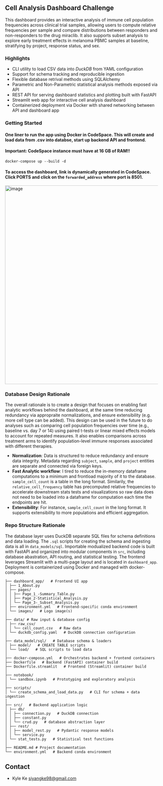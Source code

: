 ## Cell Analysis Dashboard Challenge
This dashboard provides an interactive analysis of immune cell population frequencies across clinical trial samples, allowing users to compute relative frequencies per sample and compare distributions between responders and non-responders to the drug miraclib. It also supports subset analysis to explore early treatment effects in melanoma PBMC samples at baseline, stratifying by project, response status, and sex.



### Highlights
- CLI utility to load CSV data into *DuckDB* from YAML configuration  
- Support for schema tracking and reproducible ingestion  
- Flexible database retrival methods using SQLAlchemy  
- Parametric and Non-Parametric statistical analysis methods exposed via API
- REST API for serving dashboard statistics and plotting built with FastAPI  
- Streamlit web app for interactive cell analysis dashboard  
- Containerized deployment via Docker with shared networking between API and dashboard app  


### Getting Started
#### One liner to run the app using Docker in CodeSpace. This will create and load data from .csv into databse, start up backend API and frontend. 
#### Important: CodeSpace instance must have at 16 GB of RAM!!
```
docker-compose up --build -d
```
#### To access the dashboard, link is dynamically generated in CodeSpace. Click PORTS and click on the `forwarded_address` where port is 8501.
<img width="2828" height="652" alt="image" src="https://github.com/user-attachments/assets/edcb16f2-f59c-4bb7-890f-d6bf6a7f1508" />





### Database Design Rationale
The overall rationale is to create a design that focuses on enabling fast analytic workflows behind the dashboard, at the same time reducing redundancy via appropraite normalizations, and ensure extensibility (e.g. more cell type can be added). This design can be used in the future to do analyses such as comparing cell population frequencies over time (e.g., baseline vs. day 7 or 14) using paired t-tests or linear mixed effects models to account for repeated measures. It also enables comparisons across treatment arms to identify population-level immune responses associated with different therapies.

- **Normalization**: Data is structured to reduce redundancy and ensure data integrity. Metadata regarding `subject`, `sample`, and `project` entities are separate and connected via foreign keys.
- **Fast Analytic workflow**: I tired to reduce the in-memory dataframe computations to a minimum and frontload majority of it to the database. `sample_cell_count` is a table in the long format.  Similarily, the `relative_cell_frequency` table has precomputed relative frequencies to accelerate downstream stats tests and visualizations so raw data does not need to be loaded into a dataframe for computation each time the endpoints are hit.
- **Extensibility**: For instance, `sample_cell_count` in the long format. It supports extensibility to more populations and efficient aggregation. 


### Repo Structure Rationale
The database layer uses DuckDB separate SQL files for schema definitions and data loading. The `.sql` scripts for creating the schema and ingesting data is all in `data_models/sql`. Importable modualized backend code is built with FastAPI and organized into modular components in `src`, including database abastration, API routing, and statistical testing. The frontend leverages Streamlit with a multi-page layout and is located in `dashboard_app`. Deployment is containerized using Docker and managed with docker-compose.


```
├── dashboard_app/   # Frontend UI app
│ ├── 1_About.py   
│ ├── pages/  
│ │ ├── Page_1_-Summary_Table.py
│ │ ├── Page_2-Statistical_Analysis.py
│ │ └── Page_3-_Subset_Analysis.py
│ ├── environment.yml   # Frontend-specific conda environment
│ └── images/   # Logo image(s)
│
├── data/ # Raw input & database config
│ ├── raw_csv/
│ │ └── cell_count.csv   # Raw data
│ └── duckdb_config.yaml   # DuckDB connection configuration
│
├── data_model/sql/   # Database schema & loaders
│ ├── model/   # CREATE TABLE scripts
│ └── load/   # SQL scripts to load data
│
├── docker-compose.yml   # Orchestrates backend + frontend containers
├── Dockerfile   # Backend (FastAPI) container build
├── Dockerfile.streamlit   # Frontend (Streamlit) container build
│
├── notebook/
│ └── sandbox.ipynb   # Prototyping and exploratory analysis
│
├── scripts/
│ └── create_schema_and_load_data.py   # CLI for schema + data ingestion
│
├── src/   # Backend application logic
│ ├── db/
│ │ ├── connection.py   # DuckDB connection
│ │ ├── constant.py   
│ │ └── crud.py   # database abstraction layer
│ ├── rest/
│ │ ├── model_rest.py   # Pydantic response models
│ │ └── service.py   
│ └── stat_tests.py   # Statistical test functions
│
├── README.md # Project documentation
└── environment.yml   # Backend conda environment
```
## Contact
* Kyle Ke <siyangke98@gmail.com>

